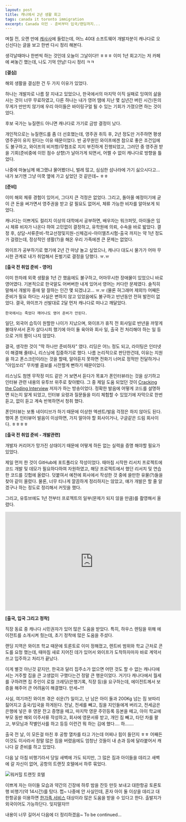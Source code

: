 ```yaml
--- 
layout: post  
title: 캐나에서 2년 생활 회고    
tags: canada it toronto immigration       
excerpt: Canada 이민 - 준비부터 입국/랜딩까지...             
---  
```


며칠 전, 오랜 만에 [캐사사](https://cafe.naver.com/iliveincan)에 들렀는데, 어느 40대 소프트웨어 개발자분이 캐나다로 오신신다는 글을 보고 한번 다시 정리 해본다.  

생각날때마나 한번씩 하는 것인데 오늘이 그날이다!! ㅎㅎㅎ 이미 1년 회고기는 저 카페에 써놓긴 했는데, 나도 기억 안남! 다시 정리 ㅋㅋ  


**[결심]**  

해외 생활을 결심한 건 두 가지 이유가 있었다.  
  
하나는 개발자로 나름 잘 지내고 있었으나, 한국에서의 마지막 이직 실패로 잉여의 삶을 사는 것이 너무 무료하였고, 다른 하나는 내가 영어 땜에 지난 몇 십년간 버린 시간/돈의 무게가 만만치 않기에 우리 아이들은 바이링구얼 될 수 있는 기회가 가졌으면 하는 것이었다.  
  
후보 국가는 뉴질랜드 아니면 캐나다로 가기로 금방 결정이 났다.  
  
개인적으로는 뉴질랜드를 좀 더 선호했는데, 영주권 취득 후, 2년 정도만 거주하면 평생 영주권이 유지 된다는 이유 때문이었다. 반 공무원인 와이프에겐 참으로 좋은 조건임에도 불구하고, 와이프의 비저항/무협조로 지지 부진하게 진행되었고, 그러던 중 영주권 받을 기회(준비중에 이민 점수 상향)가 날아가게 되면서, 어쩔 수 없이 캐나다로 방향을 틀었다.
  
나중에 마눌님께 왜그랬냐 물어봤더니, 벌레 많고, 심심한 섬나라에 가기 싫으시다고... 내가 보기엔 그냥 미쿡 옆에 가고 싶었던 것 같은데~ ㅎㅎ    


**[준비]**  

이미 해외 체류 경험이 있어서, 그다지 큰 걱정은 없었다. 그리고, 돌아올 예정이기에 굳이 큰 돈을 써가면서 영주권을 받고 갈 필요도 없어서, 체류 가능한 비자를 알아보게 되었다.   
  
캐나다는 이쁘게도 컬리지 이상의 대학에서 공부하면, 배우자는 워크퍼밋, 아이들은 임시 체류 비자가 나온다 하여 고민없이 결정하고, 유학원에 의뢰, 수속을 바로 밟았다.  결정 후, 상담-서류준비-학교선정및지원-신체검사-아이엘츠시험-출국 까지는 약 1년 정도가 걸렸는데, 정상적인 생활(?)을 해온 우리 가족에겐 큰 문제는 없었다.  

와이프가 공부하기로 했기에 2년 간 마냥 놀고 싶었으나, 캐나다 대도시 물가가 어마 무시한 관계로 내가 취업해서 돈벌기로 결정을 당했다. ㅠ.ㅠ     


**[출국 전 취업 준비 - 영어]**  

이미 한차례 외쿡 생활을 1년 간 했음에도 불구하고, 어마무시한 장애물이 있었으니 바로 영어였다. 기본적으로 한국말도 어버버한 내게 있어서 영어는 커다란 문제였다. 솔직히 말해서 개발자 중에 말 잘하는 인간 몇 되겠냐고... ㅠ.ㅠ (물론 혀그래머 제외!!) 어째든 준비가 필요 하다는 사실은 변하지 않고 있었음에도 불구하고 반년동안 전혀 발전이 없었다. 결국, 와이프가 선발대로 2달 먼저 캐나다로 떠나고 깨달았다.  

    한국에서는 죽었다 깨어나도 영어 준비가 안된다.  

일단, 외국어 습득이 원할한 나이가 지났으며, 와이프가 휴직 전 회사일로 반년을 까맣게 불태우셔서 혼자 살다시피 했기에 아이 둘 육아와 회사 일, 출국 전 처리해야 하는 일 등으로 거의 짬이 나지 않았다.  
  
결국, 생각한 것이 "딱 하나만 준비하자" 였다. 리딩은 어느 정도 되고, 라이팅은 인터넷이 해결해 줄테니, 리스닝에 집중하기로 했다. 나름 논리적으로 판단한건데, 이유는 지원을 하고 폰스크린이라는 것을 할때, 알아듣지 못하면 전화기 너머로 정적만 전달하거나 "아임쏘리" 무차별 콤보를 시전할게 뻔하기 때문이었다.  
  
리스닝도 첨엔 무작정 미드 같은 거 보면서 듣다가 목표가 폰인터뷰라는 것을 상기하고 인터뷰 관련 내용의 유투브 위주로 찾아봤다. 그 중 제일 도움 되었던 것이 [Cracking the Coding Interview](https://www.youtube.com/playlist?list=PLI1t_8YX-ApvMthLj56t1Rf-Buio5Y8KL) 저자가 하는 방송이었다. 정확한 발음에 어떻게 코드를 설명하면 되는지 알게 되었고, 인터뷰 요령과 질문들을 미리 체험할 수 있었기에 자막으로 한번 듣고, 없이 듣고 계속 반복하면서 청취 했다.  
  
폰인터뷰는 보통 네이티브가 하기 때문에 이상한 엑센트/발음 걱정은 하지 않아도 된다. 행여 폰 인터뷰어 발음이 이상하면, 가지 말아야 할 회사이거나, 구글같은 드림 회사이다. ㅎㅎㅎㅎ  


**[출국 전 취업 준비 - 개발관련]**  
  
개발자 커리어가 망가진 상태이기 때문에 어떻게 하든 없는 실력을 증명 해야할 필요가 있었다.  
  
제일 먼저 한 것이 GitHub에 포트폴리오 작성이었다. 때마침 시작한 리서치 프로젝트에 코드 개발 및 데모가 필요하다하여 자원하였고, 해당 프로젝트에서 했던 리서치 및 연습한 코드를 깃헙에 올렸다. 덧붙여서 예전에 회사에서 작성한 것 중에 쓸만한 유물(?)들을 찾아 같이 올렸다. 물론, 너무 티나게 깔끔하게 정리하지는 않았고, 얘가 개발은 할 줄 알겠구나 하는 정도로 정리해서 커밋을 했다.  

그리고, 유튜브에도 1년 전부터 프로젝트의 일부(문제가 되지 않을 만큼)를 촬영해서 올렸다.  
  
<iframe width="560" height="315" src="https://www.youtube.com/embed/pdkdsPV1m_I" frameborder="0" allow="accelerometer; autoplay; encrypted-media; gyroscope; picture-in-picture" allowfullscreen></iframe>

**[출국, 입국 그리고 정착]**  

직장 동료 중 캐나다 시민권자가 있어 많은 도움을 받았다. 특히, 하우스 렌팅을 위해 에이전트를 소개시켜 줬는데, 초기 정착에 많은 도움을 주셨다.  
  
랜딩 지역은 와이프 학교 때문에 토론토로 이미 정해졌고, 렌트비 범위와 학교 근처로 콘도를 요청 했는데, 때마침 새로 지어진 데가 있어서 와이프가 도착하자마자 바로 계약서 쓰고 입주하고 처리가 끝났다.   
  
이게 별것 아닌것 같지만, 한국과 달리 집주소가 없으면 어떤 것도 할 수 없는 캐나다에서는 거주할 집을 큰 고생없이 구했다는건 정말 큰 행운이었다. 거기다 캐나다에서 월세를 구하려면 집 주인이 로컬 크레딧(은행기록, 직장 등)을 요구하는데, 에이전트께서 보증을 해주어 큰 어려움이 해결했다. 만세~!!!   

사실, 여기까진 와이프 겪은 쉬운(?) 일이고, 난 남은 아이 둘과 200Kg 넘는 짐 보따리 짊어지고 출국/입국을 하게된다. 전날, 전세를 빼고, 짐을 지인들에게 버리고, 전세금은 은행에 넣은 후 영문 잔고 증명을 떼고, 마지막 영문 주민등록 등본을 떼고, 아이 학교에 부모 동반 해외 이주서류 작성하고, 회사에 영문서류 받고, 개인 짐 빼고, 타던 차를 팔고, 부모님과 작별인사를 하고 등등 이런건 뭐 하는 김에 했다.... 하.......  

출국 전 날, 이 모든걸 마친 후 공항 열차를 타고 가는데 어찌나 힘이 들던지 ㅎㅎ 어째든 이것도 이사라서 정말 많은 짐을 버렸음에도 엄청난 것들이 내 손과 등에 달라붙어서 캐나다 갈 준비를 하고 있었다.  
  
다음 날 아침 비행기라서 당일 새벽에 가도 되지만, 그 많은 짐과 아이들을 데리고 새벽에 갈 자신이 없어, 공항의 트랜짓 호텔에서 하루 묶었다.  

![워커힐 트랜짓 호텔](http://img.etnews.com/news/article/2018/01/25/cms_temp_article_25141556347898.jpg)  

이쁘게 자는 아이들 모습과 약간의 긴장에 하루 밤을 잔듯 만듯 보내고 대한항공 토론토 행 비행기(약 14시간)를 탔다. 쩝~ 나중에 안 사실인데, 혼자 아이 둘 이상을 데리고 대한항공을 이용하면 [한가족 서비스](https://m.blog.naver.com/PostView.nhn?blogId=kookjin2000&logNo=220186905731&proxyReferer=https%3A%2F%2Fwww.google.com%2F) 대상이라 많은 도움을 받을 수 있다고 한다. 출발지가 외국이어도 가능하단다. 잊지말자!!!  


내용이 너무 길어서 다음에 더 정리하겠음~ To be continued...
  
